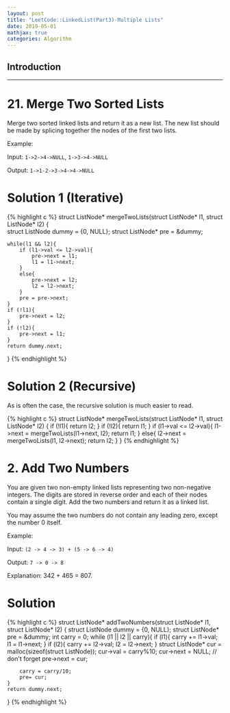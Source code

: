 ```yaml
---
layout: post
title: "LeetCode::LinkedList(Part3)-Multiple Lists"
date: 2019-05-01
mathjax: true
categories: Algorithm
---
```

## Introduction
------


# 21. Merge Two Sorted Lists
Merge two sorted linked lists and return it as a new list. The new list should be made by splicing together the nodes of the first two lists.

Example:

Input: ``1->2->4->NULL``, ``1->3->4->NULL``

Output: ``1->1-2->3->4->4->NULL``

# Solution 1 (Iterative)
{% highlight c %}
struct ListNode* mergeTwoLists(struct ListNode* l1, struct ListNode* l2) {    
    struct ListNode dummy = {0, NULL};
    struct ListNode* pre = &dummy;
        
    while(l1 && l2){
        if (l1->val <= l2->val){
            pre->next = l1;
            l1 = l1->next;
        }
        else{
            pre->next = l2;
            l2 = l2->next;
        }
        pre = pre->next;
    }
    if (!l1){
        pre->next = l2;
    }
    if (!l2){
        pre->next = l1;
    }
    return dummy.next;
}
{% endhighlight %}

# Solution 2 (Recursive)
As is often the case, the recursive solution is much easier to read.

{% highlight c %}
struct ListNode* mergeTwoLists(struct ListNode* l1, struct ListNode* l2) {
    if (!l1){
        return l2;
    }
    if (!l2){
        return l1;
    }
    if (l1->val <= l2->val){
        l1->next = mergeTwoLists(l1->next, l2);
        return l1;
    }
    else{
        l2->next = mergeTwoLists(l1, l2->next);
        return l2;
    }
}
{% endhighlight %}

# 2. Add Two Numbers
You are given two non-empty linked lists representing two non-negative integers. The digits are stored in reverse order and each of their nodes contain a single digit. Add the two numbers and return it as a linked list.

You may assume the two numbers do not contain any leading zero, except the number 0 itself.

Example:

Input: ``(2 -> 4 -> 3) + (5 -> 6 -> 4)``

Output: ``7 -> 0 -> 8``

Explanation: 342 + 465 = 807.

# Solution
{% highlight c %}
struct ListNode* addTwoNumbers(struct ListNode* l1, struct ListNode* l2) {
    struct ListNode dummy = {0, NULL};
    struct ListNode* pre = &dummy;
    int carry = 0;
    while (l1 || l2 || carry){
        if (l1){
            carry += l1->val;
            l1 = l1->next;
        }
        if (l2){
            carry += l2->val;
            l2 = l2->next;
        }
        struct ListNode* cur = malloc(sizeof(struct ListNode));
        cur->val = carry%10;
        cur->next = NULL;           // don't forget 
        pre->next = cur;
        
        carry = carry/10;
        pre= cur;
    }
    return dummy.next;
}
{% endhighlight %}

